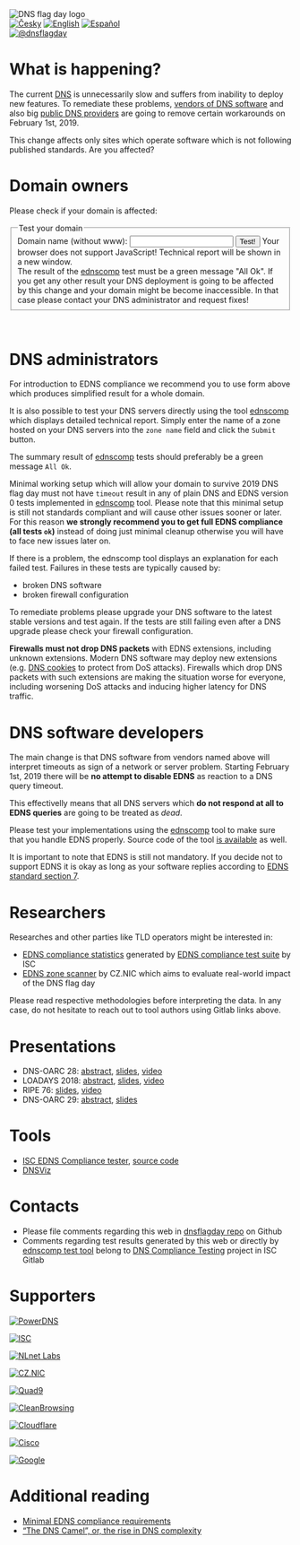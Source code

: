 <img class="logo" alt="DNS flag day logo" src="/images/DNS_Flag.svg">

<div class="translations">
<nav>
	<a href="/cs"><img alt="Česky" src="/flags/cs.svg"/></a>
	<a href="/"><img alt="English" src="/flags/en.svg"/></a>
	<a href="/es"><img alt="Español" src="/flags/es.svg"/></a>
</nav>
</div>
<div class="social">
<nav>
	<a href="https://twitter.com/dnsflagday"><img alt="@dnsflagday" src="/images/Twitter_Social_Icon_Rounded_Square_Color.svg"></a>
</nav>
</div>

What is happening?
==================
The current <a href="https://en.wikipedia.org/wiki/Domain_Name_System">DNS</a> is unnecessarily slow and suffers from inability to deploy new features. To remediate these problems, <a href="#supporters">vendors of DNS software</a> and also big <a href="#supporters">public DNS providers</a> are going to remove certain workarounds on February 1st, 2019.

This change affects only sites which operate software which is not following published standards. Are you affected?

Domain owners
=============
Please check if your domain is affected:
<div id="domain-checker">
	<form action="https://ednscomp.isc.org/ednscomp" method="GET" target="_blank">
		<fieldset>
			<legend>Test your domain</legend>
			<label for="zone">Domain name (without www):
				<input type="text" name="zone" id="zone" required title="Please enter name of a DNS zone hosted on DNS servers you want to test. (The name must contain SOA and NS records.)">
			</label>
			<input type="submit" value="Test!">
			<noscript>Your browser does not support JavaScript! Technical report will be shown in a new window.<br>
The result of the <a href="https://ednscomp.isc.org/ednscomp">ednscomp</a> test must be a green message "All Ok". If you get any other result your DNS deployment is going to be affected by this change and your domain might be become inaccessible. In that case please contact your DNS administrator and request fixes!
			</noscript>
		</fieldset>
	</form>
</div>
<script><!-- translate the form above and these constants, please keep the whitespaces! -->
const domainCheckerInit = {
	placeIntoElement: document.getElementById( "domain-checker" ),
	texts: {
		formTitle: 'Test your domain',
		labelText: 'Domain name (without www): ',
		submitText: 'Test!',
		reportOkHtml: ': <span style="color: green;">All Ok!</span></div>' +
		'<div><img style="height: 5em;" src="/signs/ok.svg"/></div>' +
		'<div>This domain is perfectly ready, congratulations!',

		reportCompatibleHtml: ': <span style="color: orange;">Minor problems detected!</span></div>' +
		'<div><img style="height: 5em;" src="/signs/compatible.svg"/></div>' +
		'<div>This domain is going to work after the 2019 DNS flag day BUT it does not support the latest DNS standards. As a consequence this domain cannot support the latest security features and might be an easier target for network attackers than necessary, and might face other issues later on. We recommend your domain administrator to fix issues listed in the following',

		reportHighLatencyHtml: ': <span style="color: red;">Serious problem detected!</span></div>' +
		'<div><img style="height: 5em;" src="/signs/high_latency.svg"/></div>' +
		'<div>This domain will face issues after the 2019 DNS flag day. It will work in practice, BUT clients will experience delays when accessing this domain. We recommend you request a fix from your domain administrator! You can refer them to https://dnsflagday.net/ and',

		reportFailHtml: ': <span style="font-weight: bold; color: red;">Fatal error detected!</span></div>' +
		'<div><img style="height: 5em;" src="/signs/dead.svg"/></div>' +
		'<div>This domain is going to STOP WORKING after the 2019 DNS flag day! Please retry the test to eliminate random network failures. If the problem persists you really need to request a fix from your domain administrator. You can refer them to https://dnsflagday.net/ and',

		reportTestErrorHtml: ': Test cannot be evaluated because of an error. Please make sure the domain name entered refers to a <strong>DNS zone</strong>, i.e. use "example.com" instead of "www.example.com". Retry the test to eliminate random network failures or investigate',
		reportLinkText: ' technical report ',  // text before URL to report
	},
	status: {
		loading: 'Testing in progress, please wait… It might take several tens of seconds.',
		done: 'Testing completed:',
		errorApi: 'Communication error! API unavailable… please try again later',
		errorInput: 'Invalid input or other unexpected error, sorry!',
	},
};
</script>
<script src="/domain-checker.js"></script>
<br>

DNS administrators
==================
For introduction to EDNS compliance we recommend you to use form above which produces simplified result for a whole domain.

It is also possible to test your DNS servers directly using the tool [ednscomp](https://ednscomp.isc.org/ednscomp) which displays detailed technical report. Simply enter the name of a zone hosted on your DNS servers into the `zone name` field and click the `Submit` button.

The summary result of [ednscomp](https://ednscomp.isc.org/ednscomp) tests should preferably be a green message `All Ok`.

Minimal working setup which will allow your domain to survive 2019 DNS flag day must not have `timeout` result in any of plain DNS and EDNS version 0 tests implemented in [ednscomp](https://ednscomp.isc.org/ednscomp) tool. Please note that this minimal setup is still not standards compliant and will cause other issues sooner or later. For this reason **we strongly recommend you to get full EDNS compliance (all tests `ok`)** instead of doing just minimal cleanup otherwise you will have to face new issues later on.

If there is a problem, the ednscomp tool displays an explanation for each failed test. Failures in these tests are typically caused by:
* broken DNS software
* broken firewall configuration

To remediate problems please upgrade your DNS software to the latest stable versions and test again. If the tests are still failing even after a DNS upgrade please check your firewall configuration.

**Firewalls must not drop DNS packets** with EDNS extensions, including unknown extensions. Modern DNS software may deploy new extensions (e.g. [DNS cookies](https://tools.ietf.org/html/rfc7873) to protect from DoS attacks). Firewalls which drop DNS packets with such extensions are making the situation worse for everyone, including worsening DoS attacks and inducing higher latency for DNS traffic.

DNS software developers
=======================
The main change is that DNS software from vendors named above will interpret timeouts as sign of a network or server problem. Starting February 1st, 2019 there will be **no attempt to disable EDNS** as reaction to a DNS query timeout.

This effectivelly means that all DNS servers which **do not respond at all to EDNS queries** are going to be treated as *dead*.

Please test your implementations using the [ednscomp](https://ednscomp.isc.org/ednscomp) tool to make sure that you handle EDNS properly. Source code of the tool [is available](https://gitlab.isc.org/isc-projects/DNS-Compliance-Testing) as well.

It is important to note that EDNS is still not mandatory. If you decide not to support EDNS it is okay as long as your software replies according to [EDNS standard section 7](https://tools.ietf.org/html/rfc6891#section-7).

Researchers
===========
Researches and other parties like TLD operators might be interested in:
 * [EDNS compliance statistics](https://ednscomp.isc.org/) generated by [EDNS compliance test suite](https://gitlab.isc.org/isc-projects/DNS-Compliance-Testing) by ISC
 * [EDNS zone scanner](https://gitlab.labs.nic.cz/knot/edns-zone-scanner/) by CZ.NIC which aims to evaluate real-world impact of the DNS flag day

Please read respective methodologies before interpreting the data. In any case, do not hesitate to reach out to tool authors using Gitlab links above.

Presentations
=============

 * DNS-OARC 28: [abstract](https://indico.dns-oarc.net/event/28/contributions/515/), [slides](https://indico.dns-oarc.net/event/28/contributions/515/attachments/490/799/Removing_EDNS_Workarounds.pdf), [video](https://www.youtube.com/watch?v=9YYH8JFH_bY&feature=youtu.be&t=5198)
 * LOADAYS 2018: [abstract](http://loadays.org/pages/dnsupdate.html), [slides](http://loadays.org/files/plexis-edns-workaround-removal-loadays-2018.pdf), [video](https://www.youtube.com/watch?v=OXbbH0ORmSY)
 * RIPE 76: [slides](https://ripe76.ripe.net/presentations/159-edns.pdf), [video](https://ripe76.ripe.net/archives/video/161)
 * DNS-OARC 29: [abstract](https://indico.dns-oarc.net/event/29/contributions/662/), [slides](https://indico.dns-oarc.net/event/29/contributions/662/attachments/634/1063/EDNS_Flag_Day_-_OARC29.pdf)

Tools
=====

 * [ISC EDNS Compliance tester](https://ednscomp.isc.org/), [source code](https://gitlab.isc.org/isc-projects/DNS-Compliance-Testing)
 * [DNSViz](http://dnsviz.net/)

Contacts
========

 * Please file comments regarding this web in [dnsflagday repo](https://github.com/dns-violations/dnsflagday/issues) on Github
 * Comments regarding test results generated by this web or directly by [ednscomp test tool](https://ednscomp.isc.org/ednscomp) belong to [DNS Compliance Testing](https://gitlab.isc.org/isc-projects/DNS-Compliance-Testing) project in ISC Gitlab

Supporters
==========
<script id="do-not-translate-randomize-this-section" src="/supporters-randomiser.js" defer></script>

[![PowerDNS](/images/powerdns.svg)](https://blog.powerdns.com/2018/03/22/removing-edns-workarounds/)

[![ISC](/images/isc.png)](https://www.isc.org/blogs/end-to-bandaids/)

[![NLnet Labs](/images/nlnetlabs.svg)](https://www.nlnetlabs.nl/news/2018/Jun/07/putting-an-end-to-workarounds-for-broken-software/)

[![CZ.NIC](/images/cznic.svg)](https://en.blog.nic.cz/2018/03/14/together-for-better-stability-speed-and-further-extensibility-of-the-dns-ecosystem/)

[![Quad9](/images/quad9.png)](https://quad9.net/)

[![CleanBrowsing](https://cleanbrowsing.org/images/CleanBrowsing-logo-small-dark.png)](https://cleanbrowsing.org/)

[![Cloudflare](/images/cloudflare.png)](https://www.cloudflare.com/)

[![Cisco](/images/cisco.svg)](https://www.opendns.com/cisco-opendns/)

[![Google](/images/google.svg)](https://developers.google.com/speed/public-dns/)

Additional reading
==================
 * [Minimal EDNS compliance requirements](https://datatracker.ietf.org/doc/draft-spacek-edns-camel-diet/)
 * [“The DNS Camel”, or, the rise in DNS complexity](https://blog.powerdns.com/2018/03/22/the-dns-camel-or-the-rise-in-dns-complexit/)
